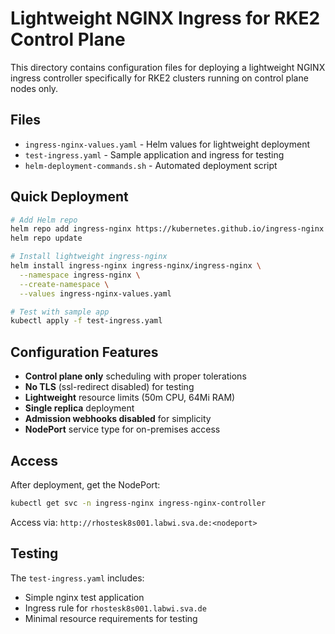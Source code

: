 # Lightweight NGINX Ingress for RKE2 Control Plane

This directory contains configuration files for deploying a lightweight NGINX ingress controller specifically for RKE2 clusters running on control plane nodes only.

## Files

- `ingress-nginx-values.yaml` - Helm values for lightweight deployment
- `test-ingress.yaml` - Sample application and ingress for testing
- `helm-deployment-commands.sh` - Automated deployment script

## Quick Deployment

```bash
# Add Helm repo
helm repo add ingress-nginx https://kubernetes.github.io/ingress-nginx
helm repo update

# Install lightweight ingress-nginx
helm install ingress-nginx ingress-nginx/ingress-nginx \
  --namespace ingress-nginx \
  --create-namespace \
  --values ingress-nginx-values.yaml

# Test with sample app
kubectl apply -f test-ingress.yaml
```

## Configuration Features

- **Control plane only** scheduling with proper tolerations
- **No TLS** (ssl-redirect disabled) for testing
- **Lightweight** resource limits (50m CPU, 64Mi RAM)
- **Single replica** deployment
- **Admission webhooks disabled** for simplicity
- **NodePort** service type for on-premises access

## Access

After deployment, get the NodePort:
```bash
kubectl get svc -n ingress-nginx ingress-nginx-controller
```

Access via: `http://rhostesk8s001.labwi.sva.de:<nodeport>`

## Testing

The `test-ingress.yaml` includes:
- Simple nginx test application
- Ingress rule for `rhostesk8s001.labwi.sva.de`
- Minimal resource requirements for testing